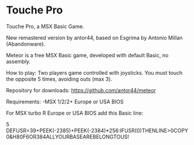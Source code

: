 # Touche Pro
Touche Pro, a MSX Basic Game.

New remastered version by antor44, based on Esgrima by Antonio Millan (Abandonware).

Meteor is a free MSX Basic game, developed with default Basic, no assembly. 

How to play: Two players game controlled with joysticks. You must touch the opposite 5 times, avoiding outs (max 3).


Repository for downloads:
https://github.com/antor44/meteor

Requirements:
-MSX 1/2/2+ Europe or USA BIOS

For MSX turbo R Europe or USA BIOS add this Basic line:

5 DEFUSR=39+PEEK(-2385)+PEEK(-2384)*256:IFUSR(0)THENLINE>0COPY0&H80F6OR384ALLYOURBASEAREBELONGTOUS!
